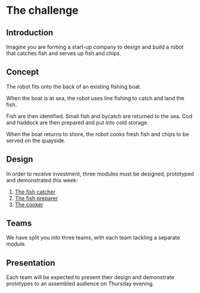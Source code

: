 # The challenge

## Introduction

Imagine you are forming a start-up company to design and build a robot
that catches fish and serves up fish and chips.

## Concept

The robot fits onto the back of an existing fishing boat.

When the boat is at sea, the robot uses line fishing to catch and land
the fish.

Fish are then identified. Small fish and bycatch are returned to the
sea. Cod and haddock are then prepared and put into cold storage.

When the boat returns to shore, the robot cooks fresh fish and chips
to be served on the quayside.

## Design

In order to receive investment, three modules must be designed,
prototyped and demonstrated this week:

1. [The fish catcher](fish-catcher.md)
2. [The fish preparer](fish-preparer.md)
3. [The cooker](cooker.md)

## Teams

We have split you into three teams, with each team tackling a separate
module.

## Presentation

Each team will be expected to present their design and demonstrate
prototypes to an assembled audience on Thursday evening.
